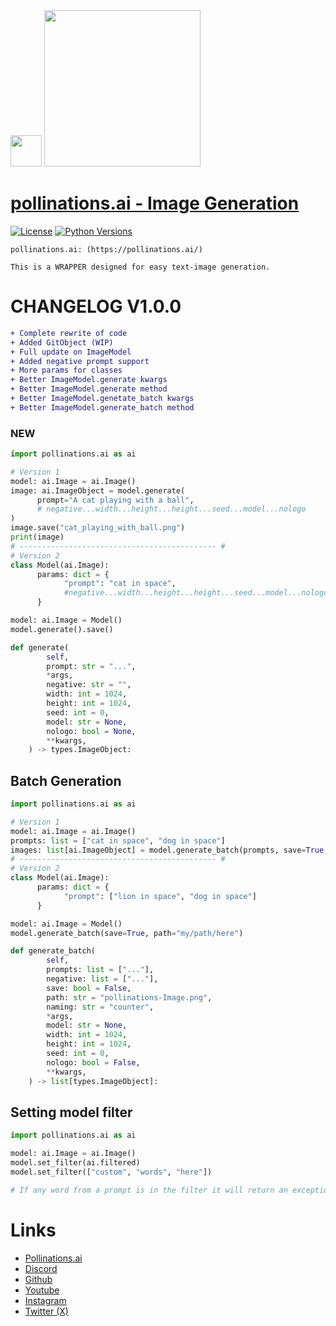 <div id="header">
  <img src="https://i.ibb.co/p049Y5S/86964862.png" width="50"/>   <img src="https://i.ibb.co/r6JZ336/sketch1700556567238.png" width="250">
</div>

# [pollinations.ai - Image Generation](https://pypi.org/project/pollinations.ai)
[![License](https://img.shields.io/badge/license-MIT-blue.svg)](https://github.com/toolkitr/tkr/blob/main/LICENSE)
[![Python Versions](https://img.shields.io/badge/python-3.7%20|%203.8%20|%203.9%20|%203.10%20|%203.11%20|%203.12%20-blue)](https://www.python.org/downloads/)

```
pollinations.ai: (https://pollinations.ai/)

This is a WRAPPER designed for easy text-image generation.
```
# CHANGELOG V1.0.0
```diff
+ Complete rewrite of code
+ Added GitObject (WIP)
+ Full update on ImageModel
+ Added negative prompt support
+ More params for classes
+ Better ImageModel.generate kwargs
+ Better ImageModel.generate method
+ Better ImageModel.genetate_batch kwargs
+ Better ImageModel.generate_batch method
```
### NEW
```python
import pollinations.ai as ai

# Version 1
model: ai.Image = ai.Image()
image: ai.ImageObject = model.generate(
      prompt="A cat playing with a ball",
      # negative...width...height...height...seed...model...nologo
)
image.save("cat_playing_with_ball.png")
print(image)
# -------------------------------------------- #
# Version 2
class Model(ai.Image):
      params: dict = {
            "prompt": "cat in space",
            #negative...width...height...height...seed...model...nologo
      }

model: ai.Image = Model()
model.generate().save()
```
```python
def generate(
        self,
        prompt: str = "...",
        *args,
        negative: str = "",
        width: int = 1024,
        height: int = 1024,
        seed: int = 0,
        model: str = None,
        nologo: bool = None,
        **kwargs,
    ) -> types.ImageObject:
```
## Batch Generation
```python
import pollinations.ai as ai

# Version 1
model: ai.Image = ai.Image()
prompts: list = ["cat in space", "dog in space"]
images: list[ai.ImageObject] = model.generate_batch(prompts, save=True, path="my/path/here")
# -------------------------------------------- #
# Version 2
class Model(ai.Image):
      params: dict = {
            "prompt": ["lion in space", "dog in space"]
      }

model: ai.Image = Model()
model.generate_batch(save=True, path="my/path/here")
```
```python
def generate_batch(
        self,
        prompts: list = ["..."],
        negative: list = ["..."],
        save: bool = False,
        path: str = "pollinations-Image.png",
        naming: str = "counter",
        *args,
        model: str = None,
        width: int = 1024,
        height: int = 1024,
        seed: int = 0,
        nologo: bool = False,
        **kwargs,
    ) -> list[types.ImageObject]:
```

## Setting model filter
```python
import pollinations.ai as ai

model: ai.Image = ai.Image()
model.set_filter(ai.filtered)
model.set_filter(["custom", "words", "here"])

# If any word from a prompt is in the filter it will return an exception.
```

# Links
- [Pollinations.ai](https://pollinations.ai/)
- [Discord](https://discord.gg/8HqSRhJVxn)
- [Github](https://github.com/pollinations)
- [Youtube](https://www.youtube.com/channel/UCk4yKnLnYfyUmCCbDzOZOug)
- [Instagram](https://instagram.com/pollinations_ai)
- [Twitter (X)](https://twitter.com/pollinations_ai)
